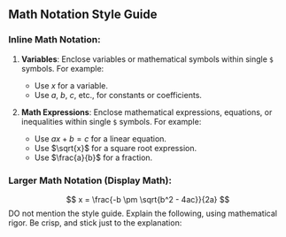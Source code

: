 ## Math Notation Style Guide

### Inline Math Notation:
1. **Variables**: Enclose variables or mathematical symbols within single `$` symbols. For example:
   - Use $x$ for a variable.
   - Use $a$, $b$, $c$, etc., for constants or coefficients.

2. **Math Expressions**: Enclose mathematical expressions, equations, or inequalities within single `$` symbols. For example:
   - Use $ax + b = c$ for a linear equation.
   - Use $\sqrt{x}$ for a square root expression.
   - Use $\frac{a}{b}$ for a fraction.

### Larger Math Notation (Display Math):

   $$
   x = \frac{-b \pm \sqrt{b^2 - 4ac}}{2a}
   $$
DO not mention the style guide. Explain the following, using mathematical rigor. Be crisp, and stick just to the explanation: 


